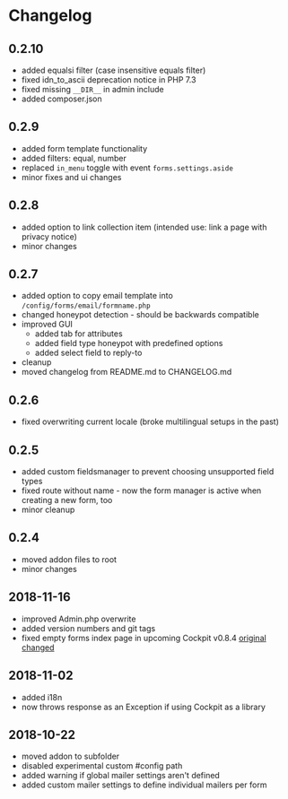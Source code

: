 # Changelog

## 0.2.10

* added equalsi filter (case insensitive equals filter)
* fixed idn_to_ascii deprecation notice in PHP 7.3
* fixed missing `__DIR__` in admin include
* added composer.json

## 0.2.9

* added form template functionality
* added filters: equal, number
* replaced `in_menu` toggle with event `forms.settings.aside`
* minor fixes and ui changes

## 0.2.8

* added option to link collection item (intended use: link a page with privacy notice)
* minor changes

## 0.2.7

* added option to copy email template into `/config/forms/email/formname.php`
* changed honeypot detection - should be backwards compatible
* improved GUI
  * added tab for attributes
  * added field type honeypot with predefined options
  * added select field to reply-to
* cleanup
* moved changelog from README.md to CHANGELOG.md

## 0.2.6

* fixed overwriting current locale (broke multilingual setups in the past)

## 0.2.5

* added custom fieldsmanager to prevent choosing unsupported field types
* fixed route without name - now the form manager is active when creating a new form, too
* minor cleanup

## 0.2.4

* moved addon files to root
* minor changes

## 2018-11-16

* improved Admin.php overwrite
* added version numbers and git tags
* fixed empty forms index page in upcoming Cockpit v0.8.4 [original changed](https://github.com/agentejo/cockpit/commit/fd3dbe69247f62db033fa7eeae69c5c098e29e44#diff-043b1f3bccf6ef55f3cda2918e79daae)

## 2018-11-02

* added i18n
* now throws response as an Exception if using Cockpit as a library

## 2018-10-22

* moved addon to subfolder
* disabled experimental custom #config path
* added warning if global mailer settings aren't defined
* added custom mailer settings to define individual mailers per form
